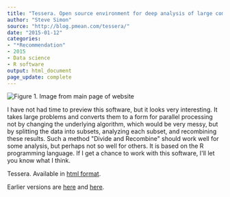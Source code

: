 ```yaml
---
title: "Tessera. Open source environment for deep analysis of large complex data"
author: "Steve Simon"
source: "http://blog.pmean.com/tessera/"
date: "2015-01-12"
categories:
- "*Recommendation"
- 2015
- Data science
- R software
output: html_document
page_update: complete
---
```


![Figure 1. Image from main page of website](http://www.pmean.com/new-images/15/tessera01.png)

<div class="notes">

I have not had time to preview this software, but it looks very interesting. It takes large problems and converts them to a form for parallel processing not by changing the underlying algorithm, which would be very messy, but by splitting the data into subsets, analyzing each subset, and recombining these results. Such a method "Divide and Recombine" should work well for some analysis, but perhaps not so well for others. It is based on the R programming language. If I get a chance to work with this software, I'll let you know what I think.

<!---More--->

Tessera. Available in [html format][tes1]. 


[tes1]: http://tessera.io/

</div>
 
Earlier versions are [here][sim1] and [here][sim2].
 
[sim1]: http://blog.pmean.com/tessera/
[sim2]: http://new.pmean.com/tessera/
 
